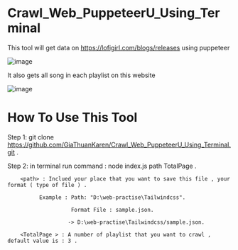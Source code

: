 # Crawl_Web_PuppeteerU_Using_Terminal

This tool will get data on https://lofigirl.com/blogs/releases using puppeteer

![image](https://user-images.githubusercontent.com/86192249/180123480-7752638d-dbed-4b68-a43e-6666f8b43242.png)

It also gets all song in each playlist on this website 

![image](https://user-images.githubusercontent.com/86192249/180123572-f7628637-0c97-49c5-8e49-011c7f3eae6b.png)

# How To Use This Tool
  Step 1: git clone https://github.com/GiaThuanKaren/Crawl_Web_PuppeteerU_Using_Terminal.git .
  
  Step 2: in terminal run command : node index.js path TotalPage .
  
  
        <path> : Inclued your place that you want to save this file , your format ( type of file ) .
        
              Example : Path: "D:\web-practise\Tailwindcss".
              
                        Format File : sample.json.
                        
                       -> D:\web-practise\Tailwindcss/sample.json.
                       
        <TotalPage > : A number of playlist that you want to crawl , default value is : 3 .
               
        
    
